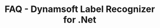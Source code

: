 ---
layout: default-layout
title: FAQ - Dynamsoft Label Recognizer for .Net
description: This is the FAQ page of Dynamsoft Label Recognizer for .Net.
keywords: .Net, faq
needAutoGenerateSidebar: true
---